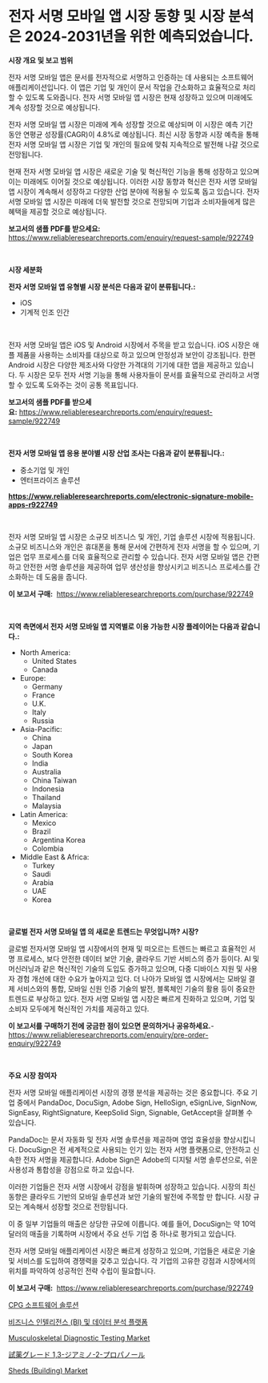 <p><h1>전자 서명 모바일 앱 시장 동향 및 시장 분석은 2024-2031년을 위한 예측되었습니다.</h1></p><p><strong>시장 개요 및 보고 범위</strong></p>
<p><p>전자 서명 모바일 앱은 문서를 전자적으로 서명하고 인증하는 데 사용되는 소프트웨어 애플리케이션입니다. 이 앱은 기업 및 개인이 문서 작업을 간소화하고 효율적으로 처리할 수 있도록 도와줍니다. 전자 서명 모바일 앱 시장은 현재 성장하고 있으며 미래에도 계속 성장할 것으로 예상됩니다. </p><p>전자 서명 모바일 앱 시장은 미래에 계속 성장할 것으로 예상되며 이 시장은 예측 기간 동안 연평균 성장률(CAGR)이 4.8%로 예상됩니다. 최신 시장 동향과 시장 예측을 통해 전자 서명 모바일 앱 시장은 기업 및 개인의 필요에 맞춰 지속적으로 발전해 나갈 것으로 전망됩니다.</p><p>현재 전자 서명 모바일 앱 시장은 새로운 기술 및 혁신적인 기능을 통해 성장하고 있으며 이는 미래에도 이어질 것으로 예상됩니다. 이러한 시장 동향과 혁신은 전자 서명 모바일 앱 시장이 계속해서 성장하고 다양한 산업 분야에 적용될 수 있도록 돕고 있습니다. 전자 서명 모바일 앱 시장은 미래에 더욱 발전할 것으로 전망되며 기업과 소비자들에게 많은 혜택을 제공할 것으로 예상됩니다.</p></p>
<p><strong>보고서의 샘플 PDF를 받으세요:</strong> <a href="https://www.reliableresearchreports.com/enquiry/request-sample/922749">https://www.reliableresearchreports.com/enquiry/request-sample/922749</a></p>
<p>&nbsp;</p>
<p><strong>시장 세분화</strong></p>
<p><strong>전자 서명 모바일 앱 유형별 시장 분석은 다음과 같이 분류됩니다.:</strong></p>
<p><ul><li>iOS</li><li>기계적 인조 인간</li></ul></p>
<p>&nbsp;</p>
<p><p>전자 서명 모바일 앱은 iOS 및 Android 시장에서 주목을 받고 있습니다. iOS 시장은 애플 제품을 사용하는 소비자를 대상으로 하고 있으며 안정성과 보안이 강조됩니다. 한편 Android 시장은 다양한 제조사와 다양한 가격대의 기기에 대한 앱을 제공하고 있습니다. 두 시장은 모두 전자 서명 기능을 통해 사용자들이 문서를 효율적으로 관리하고 서명할 수 있도록 도와주는 것이 공통 목표입니다.</p></p>
<p><strong>보고서의 샘플 PDF를 받으세요:</strong>&nbsp;<a href="https://www.reliableresearchreports.com/enquiry/request-sample/922749">https://www.reliableresearchreports.com/enquiry/request-sample/922749</a></p>
<p>&nbsp;</p>
<p><strong> 전자 서명 모바일 앱 응용 분야별 시장 산업 조사는 다음과 같이 분류됩니다.:</strong></p>
<p><ul><li>중소기업 및 개인</li><li>엔터프라이즈 솔루션</li></ul></p>
<p><strong><a href="https://www.reliableresearchreports.com/electronic-signature-mobile-apps-r922749">https://www.reliableresearchreports.com/electronic-signature-mobile-apps-r922749</a></strong></p>
<p>&nbsp;</p>
<p><p>전자 서명 모바일 앱 시장은 소규모 비즈니스 및 개인, 기업 솔루션 시장에 적용됩니다. 소규모 비즈니스와 개인은 휴대폰을 통해 문서에 간편하게 전자 서명을 할 수 있으며, 기업은 업무 프로세스를 더욱 효율적으로 관리할 수 있습니다. 전자 서명 모바일 앱은 간편하고 안전한 서명 솔루션을 제공하여 업무 생산성을 향상시키고 비즈니스 프로세스를 간소화하는 데 도움을 줍니다.</p></p>
<p><strong>이 보고서 구매:</strong>&nbsp; <a href="https://www.reliableresearchreports.com/purchase/922749">https://www.reliableresearchreports.com/purchase/922749</a></p>
<p>&nbsp;</p>
<p><strong>지역 측면에서 전자 서명 모바일 앱 지역별로 이용 가능한 시장 플레이어는 다음과 같습니다.:</strong></p>
<p><ul>
    <li>
        North America:
        <ul>
            <li>United States</li>
            <li>Canada</li>
        </ul>
    </li>
    <li>
        Europe:
        <ul>
            <li>Germany</li>
            <li>France</li>
            <li>U.K.</li>
            <li>Italy</li>
            <li>Russia</li>
        </ul>
    </li>
    <li>
        Asia-Pacific:
        <ul>
            <li>China</li>
            <li>Japan</li>
            <li>South Korea</li>
            <li>India</li>
            <li>Australia</li>
            <li>China Taiwan</li>
            <li>Indonesia</li>
            <li>Thailand</li>
            <li>Malaysia</li>
        </ul>
    </li>
    <li>
        Latin America:
        <ul>
            <li>Mexico</li>
            <li>Brazil</li>
            <li>Argentina Korea</li>
            <li>Colombia</li>
        </ul>
    </li>
    <li>
        Middle East & Africa:
        <ul>
            <li>Turkey</li>
            <li>Saudi</li>
            <li>Arabia</li>
            <li>UAE</li>
            <li>Korea</li>
        </ul>
    </li>
    </ul></p>
<p>&nbsp;</p>
<p><strong>글로벌 전자 서명 모바일 앱 의 새로운 트렌드는 무엇입니까? 시장?</strong></p>
<p><p>글로벌 전자서명 모바일 앱 시장에서의 현재 및 떠오르는 트렌드는 빠르고 효율적인 서명 프로세스, 보다 안전한 데이터 보안 기술, 클라우드 기반 서비스의 증가 등이다. AI 및 머신러닝과 같은 혁신적인 기술의 도입도 증가하고 있으며, 다중 디바이스 지원 및 사용자 경험 개선에 대한 수요가 높아지고 있다. 더 나아가 모바일 앱 시장에서는 모바일 결제 서비스와의 통합, 모바일 신원 인증 기술의 발전, 블록체인 기술의 활용 등이 중요한 트렌드로 부상하고 있다. 전자 서명 모바일 앱 시장은 빠르게 진화하고 있으며, 기업 및 소비자 모두에게 혁신적인 가치를 제공하고 있다.</p></p>
<p><strong>이 보고서를 구매하기 전에 궁금한 점이 있으면 문의하거나 공유하세요.</strong>- <a href="https://www.reliableresearchreports.com/enquiry/pre-order-enquiry/922749">https://www.reliableresearchreports.com/enquiry/pre-order-enquiry/922749</a></p>
<p>&nbsp;</p>
<p><strong>주요 시장 참여자</strong></p>
<p><p>전자 서명 모바일 애플리케이션 시장의 경쟁 분석을 제공하는 것은 중요합니다. 주요 기업 중에서 PandaDoc, DocuSign, Adobe Sign, HelloSign, eSignLive, SignNow, SignEasy, RightSignature, KeepSolid Sign, Signable, GetAccept을 살펴볼 수 있습니다.</p><p>PandaDoc는 문서 자동화 및 전자 서명 솔루션을 제공하며 영업 효율성을 향상시킵니다. DocuSign은 전 세계적으로 사용되는 인기 있는 전자 서명 플랫폼으로, 안전하고 신속한 전자 서명을 제공합니다. Adobe Sign은 Adobe의 디지털 서명 솔루션으로, 쉬운 사용성과 통합성을 강점으로 하고 있습니다.</p><p>이러한 기업들은 전자 서명 시장에서 강점을 발휘하며 성장하고 있습니다. 시장의 최신 동향은 클라우드 기반의 모바일 솔루션과 보안 기술의 발전에 주목할 만 합니다. 시장 규모는 계속해서 성장할 것으로 전망됩니다.</p><p>이 중 일부 기업들의 매출은 상당한 규모에 이릅니다. 예를 들어, DocuSign는 약 10억 달러의 매출을 기록하며 시장에서 주요 선두 기업 중 하나로 평가되고 있습니다.</p><p>전자 서명 모바일 애플리케이션 시장은 빠르게 성장하고 있으며, 기업들은 새로운 기술 및 서비스를 도입하여 경쟁력을 갖추고 있습니다. 각 기업의 고유한 강점과 시장에서의 위치를 파악하여 성공적인 전략 수립이 필요합니다.</p></p>
<p><strong>이 보고서 구매:</strong>&nbsp;&nbsp;<a href="https://www.reliableresearchreports.com/purchase/922749">https://www.reliableresearchreports.com/purchase/922749</a></p>
<p><p><a href="https://github.com/JackieFauhey9089475/Market-Research-Report-List-2/blob/main/102700081054.md">CPG 소프트웨어 솔루션</a></p><p><a href="https://github.com/chupp85/Market-Research-Report-List-1/blob/main/807149581055.md">비즈니스 인텔리전스 (BI) 및 데이터 분석 플랫폼</a></p><p><a href="https://github.com/kufem1/Market-Research-Report-List-2/blob/main/musculoskeletal-diagnostic-testing-market.md">Musculoskeletal Diagnostic Testing Market</a></p><p><a href="https://github.com/JoanaNitzsche/Market-Research-Report-List-1/blob/main/511054288329.md">試薬グレード 1,3-ジアミノ-2-プロパノール</a></p><p><a href="https://issuu.com/reportprime-2/docs/sheds-building-market-size-2030.pptx">Sheds (Building) Market</a></p></p>